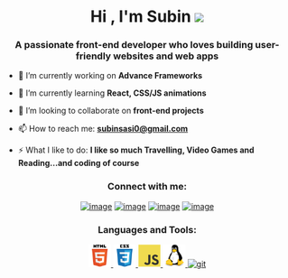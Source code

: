 <h1 align="center">Hi , I'm Subin <img height="40" src="https://emoji.gg/assets/emoji/7333-parrotdance.gif"></h1>
<h3 align="center">A passionate front-end developer who loves building user-friendly websites and web apps</h3>

- 🔭 I’m currently working on **Advance Frameworks**

- 🌱 I’m currently learning **React, CSS/JS animations**

- 👯 I’m looking to collaborate on **front-end projects**

- 📫 How to reach me: **subinsasi0@gmail.com**

- ⚡ What I like to do: **I like so much Travelling, Video Games and Reading...and coding of course**

<h3 align="center">Connect with me:</h3>
<div align="center">

[![image](https://img.shields.io/badge/LinkedIn-0077B5?style=for-the-badge&logo=linkedin&logoColor=white)](http://www.linkedin.com/in/subin-sasi)
[![image](https://img.shields.io/badge/Instagram-E4405F?style=for-the-badge&logo=instagram&logoColor=white)](https://www.instagram.com/subin_sasi_/)
[![image](https://img.shields.io/badge/Twitter-1DA1F2?style=for-the-badge&logo=twitter&logoColor=white)](https://twitter.com/sasi_subin?t=mEZ4biKzq2WA5RmzPvwsJQ&s=09)
[![image](https://img.shields.io/badge/Gmail-D14836?style=for-the-badge&logo=gmail&logoColor=white)](mailto:subinsasi@gmail.com)
  
</div>

<h3 align="center">Languages and Tools:</h3>

<p align="center"> 
  <a href="" target="_blank">
    <img src="https://raw.githubusercontent.com/devicons/devicon/master/icons/html5/html5-original-wordmark.svg" alt="html5" width="40" height="40"/> 
  </a>
  <a href="https://www.w3schools.com/css/" target="_blank"> 
    <img src="https://raw.githubusercontent.com/devicons/devicon/master/icons/css3/css3-original-wordmark.svg" alt="css3" width="40" height="40"/> 
  </a>   
  <a href="https://developer.mozilla.org/en-US/docs/Web/JavaScript" target="_blank"> 
    <img src="https://raw.githubusercontent.com/devicons/devicon/master/icons/javascript/javascript-original.svg" alt="javascript" width="40" height="40"/> 
  </a> 
  <a href="https://www.linux.org/" target="_blank"> 
    <img src="https://raw.githubusercontent.com/devicons/devicon/master/icons/linux/linux-original.svg" alt="linux" width="40" height="40"/> 
  </a> 
  <a href="https://git-scm.com/" target="_blank"> 
    <img src="https://www.vectorlogo.zone/logos/git-scm/git-scm-icon.svg" alt="git" width="40" height="40"/> 
  </a>
</p>
